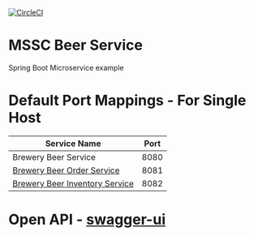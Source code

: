 [![CircleCI](https://circleci.com/gh/9aN3D/mssc-beer-service.svg?style=svg)](https://circleci.com/gh/9aN3D/mssc-beer-service)
# MSSC Beer Service

Spring Boot Microservice example

# Default Port Mappings - For Single Host
| Service Name | Port | 
| --------| -----|
| Brewery Beer Service | 8080 |
| [Brewery Beer Order Service](https://github.com/9aN3D/mssc-beer-order-service) | 8081 |
| [Brewery Beer Inventory Service](https://github.com/9aN3D/mssc-beer-inventory-service) | 8082 |

# Open API - [swagger-ui](http://localhost:8081/swagger-ui/index.html)
